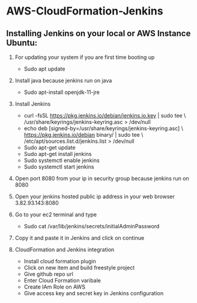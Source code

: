 # AWS-CloudFormation-Jenkins

## Installing Jenkins on your local or AWS Instance Ubuntu:

1. For updating your system if you are first time booting up
   - Sudo apt update
  
2. Install java because jenkins run on java
   - Sudo apt-install openjdk-11-jre
  
3. Install Jenkins
    - curl -fsSL https://pkg.jenkins.io/debian/jenkins.io.key | sudo tee \   /usr/share/keyrings/jenkins-keyring.asc > /dev/null 
    - echo deb [signed-by=/usr/share/keyrings/jenkins-keyring.asc] \   https://pkg.jenkins.io/debian binary/ | sudo tee \ /etc/apt/sources.list.d/jenkins.list > /dev/null
    - Sudo apt-get update
    - Sudo apt-get install jenkins
    - Sudo systemctl enable jenkins
    - Sudo systemctl start jenkins
4. Open port 8080 from your ip in security  group because jenkins run on 8080
5. Open your jenkins hosted public ip address in your web browser 3.82.93.143:8080
6. Go to your ec2 terminal and type
      - Sudo cat /var/lib/jenkins/secrets/initialAdminPassword
7. Copy it and paste it in Jenkins and click on continue
8. CloudFormation and Jenkins integration
      - Install cloud formation plugin
      - Click on new item and build freestyle project
      - Give github repo url
      - Enter Cloud Formation varibale
      - Create IAm Role on AWS
      - Give access key and secret key in Jenkins configuration

  
  
 



 
 



   
